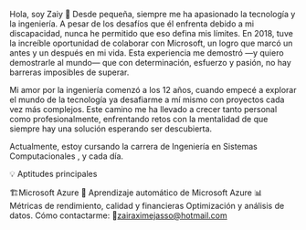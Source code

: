 Hola, soy Zaiy 👋
Desde pequeña, siempre me ha apasionado la tecnología y la ingeniería. 
A pesar de los desafíos que él enfrenta debido a mi discapacidad, nunca he permitido que eso defina mis límites. En 2018, tuve la increíble oportunidad de colaborar con Microsoft, un logro que marcó un antes y un después en mi vida.
Esta experiencia me demostró —y quiero demostrarle al mundo— que con determinación, esfuerzo y pasión, no hay barreras imposibles de superar.

Mi amor por la ingeniería comenzó a los 12 años, cuando empecé a explorar el mundo de la tecnología ya desafiarme a mí mismo con proyectos cada vez más complejos. 
Este camino me ha llevado a crecer tanto personal como profesionalmente, enfrentando retos con la mentalidad de que siempre hay una solución esperando ser descubierta.

Actualmente, estoy cursando la carrera de Ingeniería en Sistemas Computacionales , y cada día.

💡 Aptitudes principales

🏗Microsoft Azure
🤖 Aprendizaje automático de Microsoft Azure
📊 Métricas de rendimiento, calidad y financieras
Optimización y análisis de datos.
Cómo contactarme:
📧zairaximejasso@hotmail.com 








